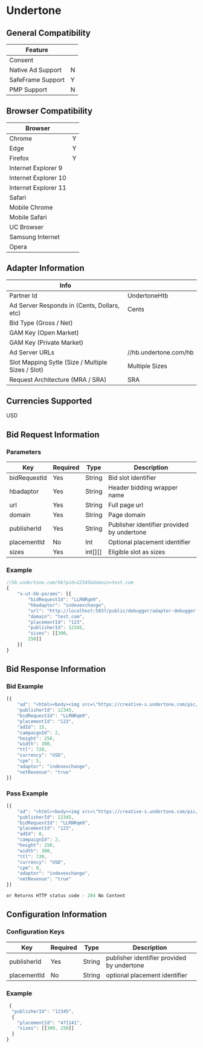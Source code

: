 # Undertone
## General Compatibility
|Feature|  |
|---|---|
| Consent |  |
| Native Ad Support | N |
| SafeFrame Support | Y |
| PMP Support | N |
 
## Browser Compatibility
| Browser |  |
|--- |---|
| Chrome | Y |
| Edge | Y |
| Firefox | Y |
| Internet Explorer 9 |  |
| Internet Explorer 10 |  |
| Internet Explorer 11 |  |
| Safari |  |
| Mobile Chrome | |
| Mobile Safari | |
| UC Browser | |
| Samsung Internet | |
| Opera | |
 
## Adapter Information
| Info | |
|---|---|
| Partner Id | UndertoneHtb |
| Ad Server Responds in (Cents, Dollars, etc) | Cents |
| Bid Type (Gross / Net) | |
| GAM Key (Open Market) | |
| GAM Key (Private Market) | |
| Ad Server URLs | //hb.undertone.com/hb |
| Slot Mapping Sytle (Size / Multiple Sizes / Slot) | Multiple Sizes |
| Request Architecture (MRA / SRA) | SRA |
 
## Currencies Supported
USD
 
## Bid Request Information
### Parameters
| Key | Required | Type | Description |
|---|---|---|---|
| bidRequestId | Yes | String | Bid slot identifier |
| hbadaptor | Yes | String | Header bidding wrapper name |
| url | Yes | String | Full page url |
| domain | Yes | String | Page domain |
| publisherId | Yes | String | Publisher identifier provided by undertone |
| placementId | No | Int | Optional placement identifier |
| sizes | Yes | int[][] | Eligible slot as sizes |
 
### Example
```javascript
//hb.undertone.com/hb?pid=12345&domain=test.com
{
	"x-ut-hb-params": [{
		"bidRequestId": "LLRNRqm9",
		"hbadaptor": "indexexchange",
		"url": "http://localhost:5837/public/debugger/adapter-debugger.html",
		"domain": "test.com",
		"placementId": "123",
		"publisherId": 12345,
		"sizes": [[300,
		250]]
	}]
}
```
 
## Bid Response Information
### Bid Example
```javascript
[{
	"ad": "<html><body><img src=\"https://creative-s.undertone.com/pic/unnamed.png\"><\/body><\/html>",
	"publisherId": 12345,
	"bidRequestId": "LLRNRqm9",
	"placementId": "123",
	"adId": 15,
	"campaignId": 2,
	"height": 250,
	"width": 300,
	"ttl": 720,
	"currency": "USD",
	"cpm": 5,
	"adaptor": "indexexchange",
	"netRevenue": "true"
}] 
```
### Pass Example
```javascript
[{
	"ad": "<html><body><img src=\"https://creative-s.undertone.com/pic/unnamed.png\"><\/body><\/html>",
	"publisherId": 12345,
	"bidRequestId": "LLRNRqm9",
	"placementId": "123",
	"adId": 0,
	"campaignId": 2,
	"height": 250,
	"width": 300,
	"ttl": 720,
	"currency": "USD",
	"cpm": 0,
	"adaptor": "indexexchange",
	"netRevenue": "true"
}] 

or Returns HTTP status code - 204 No Content
```
 
## Configuration Information
### Configuration Keys
| Key | Required | Type | Description |
|---|---|---|---|
| publisherId | Yes | String | publisher identifier provided by undertone |
| placementId | No | String | optional placement identifier |
### Example
```javascript
 {
  "publisherId": "12345",
  {
    "placementId": "471141",
    "sizes": [[300, 250]]
  }
} 
```
